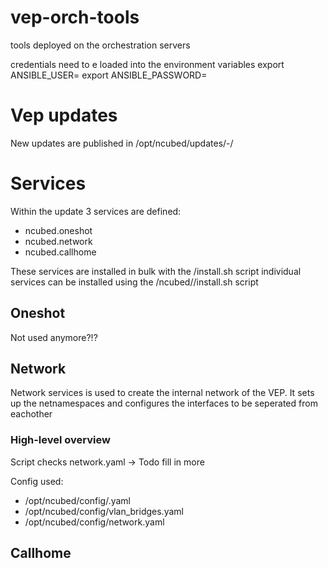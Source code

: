 # vep-orch-tools
tools deployed on the orchestration servers

credentials need to e loaded into the environment variables
export ANSIBLE_USER=<username>
export ANSIBLE_PASSWORD=<password>

# Vep updates
New updates are published in /opt/ncubed/updates/<date>-<time>/

# Services
Within the update 3 services are defined:
- ncubed.oneshot
- ncubed.network
- ncubed.callhome

These services are installed in bulk with the <update>/install.sh script
individual services can be installed using the <update>/ncubed/<service>/install.sh script

## Oneshot
Not used anymore?!?

## Network
Network services is used to create the internal network of the VEP.
It sets up the netnamespaces and configures the interfaces to be seperated from eachother

### High-level overview
Script checks network.yaml
 -> Todo fill in more

Config used: 
 - /opt/ncubed/config/<netns>.yaml
 - /opt/ncubed/config/vlan_bridges.yaml
 - /opt/ncubed/config/network.yaml
 
 
## Callhome
